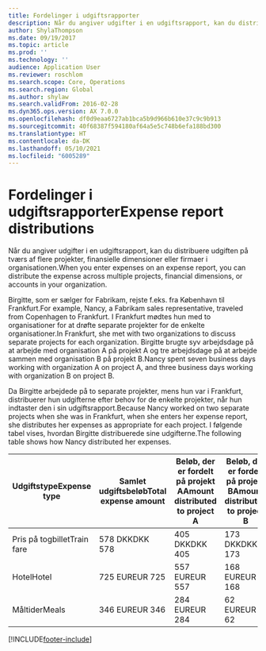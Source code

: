 ```yaml
---
title: Fordelinger i udgiftsrapporter
description: Når du angiver udgifter i en udgiftsrapport, kan du distribuere udgiften på tværs af flere projekter, juridiske enheder eller firmaer i organisationen.
author: ShylaThompson
ms.date: 09/19/2017
ms.topic: article
ms.prod: ''
ms.technology: ''
audience: Application User
ms.reviewer: roschlom
ms.search.scope: Core, Operations
ms.search.region: Global
ms.author: shylaw
ms.search.validFrom: 2016-02-28
ms.dyn365.ops.version: AX 7.0.0
ms.openlocfilehash: df0d9eaa6727ab1bca5b9d966b610e37c9c9b913
ms.sourcegitcommit: 40f68387f594180af64a5e5c748b6efa188bd300
ms.translationtype: HT
ms.contentlocale: da-DK
ms.lasthandoff: 05/10/2021
ms.locfileid: "6005289"
---
```

# <a name="expense-report-distributions"></a><span data-ttu-id="15ade-103">Fordelinger i udgiftsrapporter</span><span class="sxs-lookup"><span data-stu-id="15ade-103">Expense report distributions</span></span>

<span data-ttu-id="15ade-104">Når du angiver udgifter i en udgiftsrapport, kan du distribuere udgiften på tværs af flere projekter, finansielle dimensioner eller firmaer i organisationen.</span><span class="sxs-lookup"><span data-stu-id="15ade-104">When you enter expenses on an expense report, you can distribute the expense across multiple projects, financial dimensions, or accounts in your organization.</span></span>

<span data-ttu-id="15ade-105">Birgitte, som er sælger for Fabrikam, rejste f.eks. fra København til Frankfurt.</span><span class="sxs-lookup"><span data-stu-id="15ade-105">For example, Nancy, a Fabrikam sales representative, traveled from Copenhagen to Frankfurt.</span></span> <span data-ttu-id="15ade-106">I Frankfurt mødtes hun med to organisationer for at drøfte separate projekter for de enkelte organisationer.</span><span class="sxs-lookup"><span data-stu-id="15ade-106">In Frankfurt, she met with two organizations to discuss separate projects for each organization.</span></span> <span data-ttu-id="15ade-107">Birgitte brugte syv arbejdsdage på at arbejde med organisation A på projekt A og tre arbejdsdage på at arbejde sammen med organisation B på projekt B.</span><span class="sxs-lookup"><span data-stu-id="15ade-107">Nancy spent seven business days working with organization A on project A, and three business days working with organization B on project B.</span></span>

<span data-ttu-id="15ade-108">Da Birgitte arbejdede på to separate projekter, mens hun var i Frankfurt, distribuerer hun udgifterne efter behov for de enkelte projekter, når hun indtaster den i sin udgiftsrapport.</span><span class="sxs-lookup"><span data-stu-id="15ade-108">Because Nancy worked on two separate projects when she was in Frankfurt, when she enters her expense report, she distributes her expenses as appropriate for each project.</span></span> <span data-ttu-id="15ade-109">I følgende tabel vises, hvordan Birgitte distribuerede sine udgifterne.</span><span class="sxs-lookup"><span data-stu-id="15ade-109">The following table shows how Nancy distributed her expenses.</span></span>


| <span data-ttu-id="15ade-110">Udgiftstype</span><span class="sxs-lookup"><span data-stu-id="15ade-110">Expense type</span></span> | <span data-ttu-id="15ade-111">Samlet udgiftsbeløb</span><span class="sxs-lookup"><span data-stu-id="15ade-111">Total expense amount</span></span>|<span data-ttu-id="15ade-112">Beløb, der er fordelt på projekt A</span><span class="sxs-lookup"><span data-stu-id="15ade-112">Amount distributed to project A</span></span>| <span data-ttu-id="15ade-113">Beløb, der er fordelt på projekt B</span><span class="sxs-lookup"><span data-stu-id="15ade-113">Amount distributed to project B</span></span> |
|--------------|---------------------|-------------------------------|---------------------------------|
|<span data-ttu-id="15ade-114">Pris på togbillet</span><span class="sxs-lookup"><span data-stu-id="15ade-114">Train fare</span></span>   |<span data-ttu-id="15ade-115">578 DKK</span><span class="sxs-lookup"><span data-stu-id="15ade-115">DKK 578</span></span>              |<span data-ttu-id="15ade-116">405 DKK</span><span class="sxs-lookup"><span data-stu-id="15ade-116">DKK 405</span></span>                        |<span data-ttu-id="15ade-117">173 DKK</span><span class="sxs-lookup"><span data-stu-id="15ade-117">DKK 173</span></span>                          |
|<span data-ttu-id="15ade-118">Hotel</span><span class="sxs-lookup"><span data-stu-id="15ade-118">Hotel</span></span>         |<span data-ttu-id="15ade-119">725 EUR</span><span class="sxs-lookup"><span data-stu-id="15ade-119">EUR 725</span></span>              |<span data-ttu-id="15ade-120">557 EUR</span><span class="sxs-lookup"><span data-stu-id="15ade-120">EUR 557</span></span>                        |<span data-ttu-id="15ade-121">168 EUR</span><span class="sxs-lookup"><span data-stu-id="15ade-121">EUR 168</span></span>                          |
|<span data-ttu-id="15ade-122">Måltider</span><span class="sxs-lookup"><span data-stu-id="15ade-122">Meals</span></span>         |<span data-ttu-id="15ade-123">346 EUR</span><span class="sxs-lookup"><span data-stu-id="15ade-123">EUR 346</span></span>              |<span data-ttu-id="15ade-124">284 EUR</span><span class="sxs-lookup"><span data-stu-id="15ade-124">EUR 284</span></span>                        |<span data-ttu-id="15ade-125">62 EUR</span><span class="sxs-lookup"><span data-stu-id="15ade-125">EUR 62</span></span>                           |



[!INCLUDE[footer-include](../includes/footer-banner.md)]